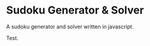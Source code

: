 Sudoku Generator & Solver
=========================

A sudoku generator and solver written in javascript.

Test.